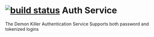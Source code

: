[![build status](https://secure.travis-ci.org/Jandolian/auth_service.png)](http://travis-ci.org/Jandolian/auth_service)
Auth Service
============

The Demon Killer Authentication Service
Supports both password and tokenized logins
